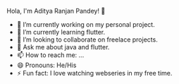 Hola, I'm Aditya Ranjan Pandey! 👋

- 🔭 I’m currently working on my personal project.
- 🌱 I’m currently learning flutter.
- 👯 I’m looking to collaborate on freelace projects.
- 💬 Ask me about java and flutter.
- 📫 How to reach me: ...
- 😄 Pronouns: He/His
- ⚡ Fun fact: I love watching webseries in my free time.

